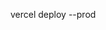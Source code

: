 vercel deploy --prod 
<!-- <meta name="viewport" content="width=device-width, initial-scale=1.0, maximum-scale=1.0, minimum-scale=1.0, user-scalable=no"> -->
